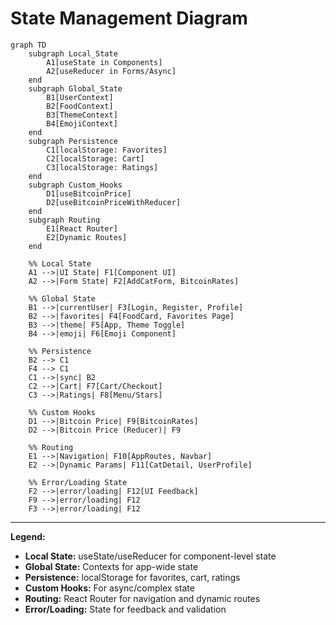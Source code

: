 # State Management Diagram

```mermaid
graph TD
    subgraph Local_State
        A1[useState in Components]
        A2[useReducer in Forms/Async]
    end
    subgraph Global_State
        B1[UserContext]
        B2[FoodContext]
        B3[ThemeContext]
        B4[EmojiContext]
    end
    subgraph Persistence
        C1[localStorage: Favorites]
        C2[localStorage: Cart]
        C3[localStorage: Ratings]
    end
    subgraph Custom_Hooks
        D1[useBitcoinPrice]
        D2[useBitcoinPriceWithReducer]
    end
    subgraph Routing
        E1[React Router]
        E2[Dynamic Routes]
    end

    %% Local State
    A1 -->|UI State| F1[Component UI]
    A2 -->|Form State| F2[AddCatForm, BitcoinRates]

    %% Global State
    B1 -->|currentUser| F3[Login, Register, Profile]
    B2 -->|favorites| F4[FoodCard, Favorites Page]
    B3 -->|theme| F5[App, Theme Toggle]
    B4 -->|emoji| F6[Emoji Component]

    %% Persistence
    B2 --> C1
    F4 --> C1
    C1 -->|sync| B2
    C2 -->|Cart| F7[Cart/Checkout]
    C3 -->|Ratings| F8[Menu/Stars]

    %% Custom Hooks
    D1 -->|Bitcoin Price| F9[BitcoinRates]
    D2 -->|Bitcoin Price (Reducer)| F9

    %% Routing
    E1 -->|Navigation| F10[AppRoutes, Navbar]
    E2 -->|Dynamic Params| F11[CatDetail, UserProfile]

    %% Error/Loading State
    F2 -->|error/loading| F12[UI Feedback]
    F9 -->|error/loading| F12
    F3 -->|error/loading| F12
```

---
**Legend:**
- **Local State:** useState/useReducer for component-level state
- **Global State:** Contexts for app-wide state
- **Persistence:** localStorage for favorites, cart, ratings
- **Custom Hooks:** For async/complex state
- **Routing:** React Router for navigation and dynamic routes
- **Error/Loading:** State for feedback and validation
